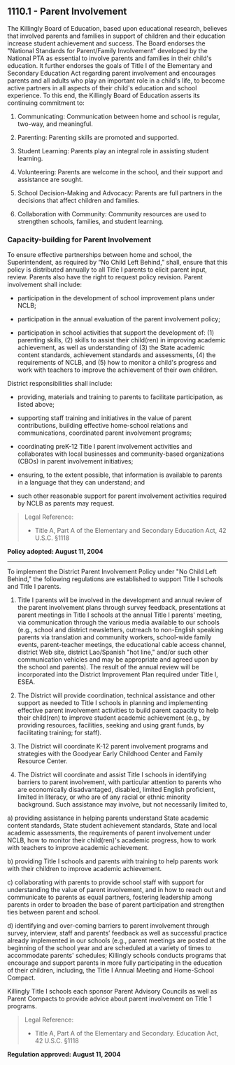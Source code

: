 ## 1110.1 - Parent Involvement

The Killingly Board of Education, based upon educational research, believes that involved parents and families in support of children and their education increase student achievement and success. The Board endorses the "National Standards for Parent/Family Involvement" developed by the National PTA as essential to involve parents and families in their child's education. It further endorses the goals of Title I of the Elementary and Secondary Education Act regarding parent involvement and encourages parents and all adults who play an important role in a child's life, to become active partners in all aspects of their child's education and school experience. To this end, the Killingly Board of Education asserts its continuing commitment to:

1.  Communicating:  Communication between home and school is regular, two-way, and meaningful.

2.  Parenting:  Parenting skills are promoted and supported.

3.  Student Learning:  Parents play an integral role in assisting student learning.

4.  Volunteering: Parents are welcome in the school, and their support and assistance are sought.

5.  School Decision-Making and Advocacy:  Parents are full partners in the decisions that affect children and families.

6.  Collaboration with Community:  Community resources are used to strengthen schools, families, and student learning.

### Capacity-building for Parent Involvement

To ensure effective partnerships between home and school, the Superintendent, as required by “No Child Left Behind,” shall, ensure that this policy is distributed annually to all Title I parents to elicit parent input, review. Parents also have the right to request policy revision. Parent involvement shall include:

* participation in the development of school improvement plans under NCLB;

* participation in the annual evaluation of the parent involvement policy;

* participation in school activities that support the development of: (1) parenting skills, (2) skills to assist their child(ren) in improving academic achievement, as well as understanding of (3) the State academic content standards, achievement standards and assessments, (4) the requirements of NCLB, and (5) how to monitor a child's progress and work with teachers to improve the achievement of their own children.

District responsibilities shall include:

* providing, materials and training to parents to facilitate participation, as listed above;

* supporting staff training and initiatives in the value of parent contributions, building effective home-school relations and communications, coordinated parent involvement programs;

* coordinating preK-12 Title I parent involvement activities and collaborates with local businesses and community-based organizations (CBOs) in parent involvement initiatives;

* ensuring, to the extent possible, that information is available to parents in a language that they can understand; and

* such other reasonable support for parent involvement activities required by NCLB as parents may request.

> Legal Reference: 
>
> * Title A, Part A of the Elementary and Secondary Education Act, 42 U.S.C. §1118

**Policy adopted:  August 11, 2004**

---

To implement the District Parent Involvement Policy under "No Child Left Behind," the following regulations are established to support Title I schools and Title I parents.

1.  Title I parents will be involved in the development and annual review of the parent involvement plans through survey feedback, presentations at parent meetings in Title I schools at the annual Title I parents' meeting, via communication through the various media available to our schools (e.g., school and district newsletters, outreach to non-English speaking parents via translation and community workers, school-wide family events, parent-teacher meetings, the educational cable access channel, district Web site, district Lao/Spanish "hot line," and/or such other communication vehicles and may be appropriate and agreed upon by the school and parents). The result of the annual review will be incorporated into the District Improvement Plan required under Title I, ESEA.

2.  The District will provide coordination, technical assistance and other support as needed to Title I schools in planning and implementing effective parent involvement activities to build parent capacity to help their child(ren) to improve student academic achievement (e.g., by providing resources, facilities, seeking and using grant funds, by facilitating training; for staff).

3.  The District will coordinate K-12 parent involvement programs and strategies with the Goodyear Early Childhood Center and Family Resource Center.

4.  The District will coordinate and assist Title I schools in identifying barriers to parent involvement, with particular attention to parents who are economically disadvantaged, disabled, limited English proficient, limited in literacy, or who are of any racial or ethnic minority background. Such assistance may involve, but not necessarily limited to,

  a)  providing assistance in helping parents understand State academic content standards, State student achievement standards, State and local academic assessments, the requirements of parent involvement under NCLB, how to monitor their child(ren)'s academic progress, how to work with teachers to improve academic achievement.

  b)  providing Title I schools and parents with training to help parents work with their children to improve academic achievement.

  c)  collaborating with parents to provide school staff with support for understanding the value of parent involvement, and in how to reach out and communicate to parents as equal partners, fostering leadership among parents in order to broaden the base of parent participation and strengthen ties between parent and school.

  d)  identifying and over-coming barriers to parent involvement through survey, interview, staff and parents’ feedback as well as successful practice already implemented in our schools (e.g., parent meetings are posted at the beginning of the school year and are scheduled at a variety of times to accommodate parents' schedules; Killingly schools conducts programs that encourage and support parents in more fully participating in the education of their children, including, the Title I Annual Meeting and Home-School Compact.

Killingly Title I schools each sponsor Parent Advisory Councils as well as Parent Compacts to provide advice about parent involvement on Title 1 programs.

> Legal Reference: 
>
> * Title A, Part A of the Elementary and Secondary. Education Act, 42 U.S.C. §1118

**Regulation approved:  August 11, 2004**

